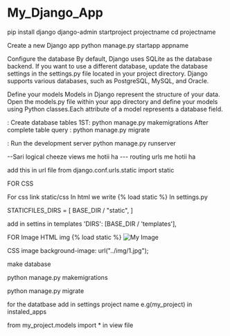 
# My_Django_App
pip install django
django-admin startproject projectname
cd projectname

 Create a new Django app
python manage.py startapp appname

 Configure the database
By default, Django uses SQLite as the database backend. If you want to use a different database, 
update the database settings in the settings.py file located in your project directory. 
Django supports various databases, such as PostgreSQL, MySQL, and Oracle.


 Define your models
Models in Django represent the structure of your data. Open the models.py file within your app directory 
and define your models using Python classes.Each attribute of a model represents a database field.

: Create database tables
1ST: python manage.py makemigrations
After complete table query : python manage.py migrate

: Run the development server
python manage.py runserver



--Sari logical cheeze views me hotii ha
--- routing urls me hotii ha

add this in url file
from django.conf.urls.static import static

FOR CSS

For css link static/css
In html we write 
{%  load static %}
<Doctype HTML>
    <link rel="stylesheet" type="text/css" href="{% static 'css/styles.css' %}">
In settings.py

STATICFILES_DIRS = [
    BASE_DIR / "static",
]

add in settins in templates 
'DIRS': [BASE_DIR / 'templates'],


FOR Image
HTML img
 {% load static %}
    <img src="{% static 'img/1.jpeg' %}" alt="My Image">

CSS image
background-image: url("../img/1.jpg");






make database 

python manage.py makemigrations

python manage.py migrate 

for the datatbase add in settings project name e.g(my_project) in instaled_apps

from my_project.models import * in view file




